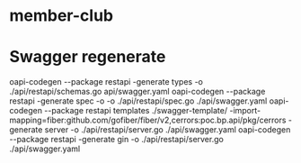 # member-club

# Swagger regenerate
oapi-codegen --package restapi -generate types -o ./api/restapi/schemas.go api/swagger.yaml
oapi-codegen --package restapi -generate spec -o -o ./api/restapi/spec.go ./api/swagger.yaml
oapi-codegen --package restapi templates ./swagger-template/ -import-mapping=fiber:github.com/gofiber/fiber/v2,cerrors:poc.bp.api/pkg/cerrors -generate server -o ./api/restapi/server.go ./api/swagger.yaml
oapi-codegen --package restapi -generate gin -o ./api/restapi/server.go ./api/swagger.yaml